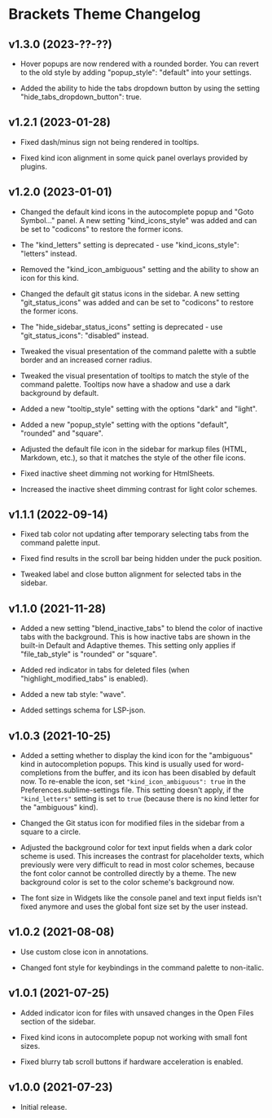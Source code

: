 Brackets Theme Changelog
========================

v1.3.0 (2023-??-??)
-------------------

  * Hover popups are now rendered with a rounded border. You can revert to the old style by adding
    "popup_style": "default" into your settings.

  * Added the ability to hide the tabs dropdown button by using the setting
    "hide_tabs_dropdown_button": true.


v1.2.1 (2023-01-28)
-------------------

  * Fixed dash/minus sign not being rendered in tooltips.

  * Fixed kind icon alignment in some quick panel overlays provided by plugins.


v1.2.0 (2023-01-01)
-------------------

  * Changed the default kind icons in the autocomplete popup and "Goto Symbol..." panel. A new
    setting "kind_icons_style" was added and can be set to "codicons" to restore the former icons.

  * The "kind_letters" setting is deprecated - use "kind_icons_style": "letters" instead.

  * Removed the "kind_icon_ambiguous" setting and the ability to show an icon for this kind.

  * Changed the default git status icons in the sidebar. A new setting "git_status_icons" was added
    and can be set to "codicons" to restore the former icons.

  * The "hide_sidebar_status_icons" setting is deprecated - use "git_status_icons": "disabled"
    instead.

  * Tweaked the visual presentation of the command palette with a subtle border and an increased
    corner radius.

  * Tweaked the visual presentation of tooltips to match the style of the command palette. Tooltips
    now have a shadow and use a dark background by default.

  * Added a new "tooltip_style" setting with the options "dark" and "light".

  * Added a new "popup_style" setting with the options "default", "rounded" and "square".

  * Adjusted the default file icon in the sidebar for markup files (HTML, Markdown, etc.), so that
    it matches the style of the other file icons.

  * Fixed inactive sheet dimming not working for HtmlSheets.

  * Increased the inactive sheet dimming contrast for light color schemes.


v1.1.1 (2022-09-14)
-------------------

  * Fixed tab color not updating after temporary selecting tabs from the command palette input.

  * Fixed find results in the scroll bar being hidden under the puck position.

  * Tweaked label and close button alignment for selected tabs in the sidebar.


v1.1.0 (2021-11-28)
-------------------

  * Added a new setting "blend_inactive_tabs" to blend the color of inactive tabs with the
    background. This is how inactive tabs are shown in the built-in Default and Adaptive themes.
    This setting only applies if "file_tab_style" is "rounded" or "square".

  * Added red indicator in tabs for deleted files (when "highlight_modified_tabs" is enabled).

  * Added a new tab style: "wave".

  * Added settings schema for LSP-json.


v1.0.3 (2021-10-25)
-------------------

  * Added a setting whether to display the kind icon for the "ambiguous" kind in autocompletion
    popups. This kind is usually used for word-completions from the buffer, and its icon has been
    disabled by default now. To re-enable the icon, set `"kind_icon_ambiguous": true` in the
    Preferences.sublime-settings file. This setting doesn't apply, if the `"kind_letters"` setting
    is set to `true` (because there is no kind letter for the "ambiguous" kind).

  * Changed the Git status icon for modified files in the sidebar from a square to a circle.

  * Adjusted the background color for text input fields when a dark color scheme is used. This
    increases the contrast for placeholder texts, which previously were very difficult to read in
    most color schemes, because the font color cannot be controlled directly by a theme. The new
    background color is set to the color scheme's background now.

  * The font size in Widgets like the console panel and text input fields isn't fixed anymore and
    uses the global font size set by the user instead.


v1.0.2 (2021-08-08)
-------------------

  * Use custom close icon in annotations.

  * Changed font style for keybindings in the command palette to non-italic.


v1.0.1 (2021-07-25)
-------------------

  * Added indicator icon for files with unsaved changes in the Open Files section of the sidebar.

  * Fixed kind icons in autocomplete popup not working with small font sizes.

  * Fixed blurry tab scroll buttons if hardware acceleration is enabled.


v1.0.0 (2021-07-23)
-------------------

  * Initial release.
